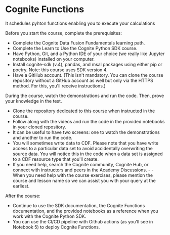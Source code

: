 # Cognite Functions

It schedules pyhton functions enabling you to execute your calculations 

Before you start the course, complete the prerequisites:

- Complete the Cognite Data Fusion Fundamentals learning path.
- Complete the Learn to Use the Cognite Python SDK course. 
- Have Python, Git, and a Python IDE of your choice (we really like Jupyter notebooks) installed on your computer.
- Install cognite-sdk (v.4), pandas, and msal packages using either pip or poetry. Note: this course uses SDK version 4.
- Have a GitHub account. (This isn't mandatory. You can clone the course repository without a GitHub account as well but only via the HTTPS method. For this, you'll receive instructions.)

During the course, watch the demonstrations and run the code. Then, prove your knowledge in the test.

- Clone the repository dedicated to this course when instructed in the course.
- Follow along with the videos and run the code in the provided notebooks in your cloned repository.
- It can be useful to have two screens: one to watch the demonstrations and another to run the code.
- You will sometimes write data to CDF. Please note that you have write access to a particular data set to avoid accidentally overwriting the source data. You will notice this in the code when a data set is assigned to a CDF resource type that you'll create.
- If you need help, search the Cognite community, Cognite Hub, or connect with instructors and peers in the Academy Discussions. - - When you need help with the course exercises, please mention the course and lesson name so we can assist you with your query at the earliest.

After the course:

- Continue to use the SDK documentation, the Cognite Functions documentation, and the provided notebooks as a reference when you work with the Cognite Python SDK.
- You can use the CI/CD pipeline with Github actions (as you'll see in Notebook 5) to deploy Cognite Functions.